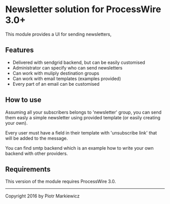 # Newsletter solution for ProcessWire 3.0+

This module provides a UI for sending newsletters, 

## Features

- Delivered with sendgrid backend, but can be easily customised
- Administrator can specify who can send newsletters
- Can work with muliply destination groups
- Can work with email templates (examples provided)
- Every part of an email can be customised

## How to use

Assuming all your subscribers belongs to 'newsletter' group, you can send them easly a simple 
newsletter using provided template (or easily creating your own).

Every user must have a field in their template with 'unsubscribe link' that will be added
to the message. 

You can find smtp backend which is an example how to write your own backend with other providers.

## Requirements

This version of the module requires ProcessWire 3.0. 

---

Copyright 2016 by Piotr Markiewicz


